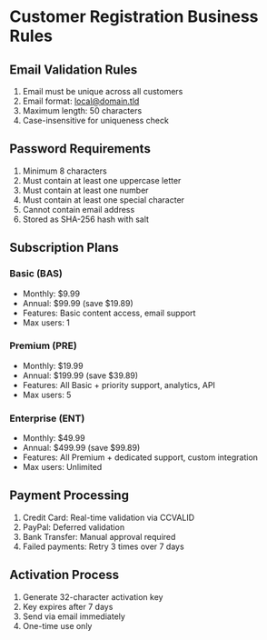 # Customer Registration Business Rules

## Email Validation Rules
1. Email must be unique across all customers
2. Email format: local@domain.tld
3. Maximum length: 50 characters
4. Case-insensitive for uniqueness check

## Password Requirements
1. Minimum 8 characters
2. Must contain at least one uppercase letter
3. Must contain at least one number
4. Must contain at least one special character
5. Cannot contain email address
6. Stored as SHA-256 hash with salt

## Subscription Plans
### Basic (BAS)
- Monthly: $9.99
- Annual: $99.99 (save $19.89)
- Features: Basic content access, email support
- Max users: 1

### Premium (PRE)
- Monthly: $19.99
- Annual: $199.99 (save $39.89)
- Features: All Basic + priority support, analytics, API
- Max users: 5

### Enterprise (ENT)
- Monthly: $49.99
- Annual: $499.99 (save $99.89)
- Features: All Premium + dedicated support, custom integration
- Max users: Unlimited

## Payment Processing
1. Credit Card: Real-time validation via CCVALID
2. PayPal: Deferred validation
3. Bank Transfer: Manual approval required
4. Failed payments: Retry 3 times over 7 days

## Activation Process
1. Generate 32-character activation key
2. Key expires after 7 days
3. Send via email immediately
4. One-time use only
